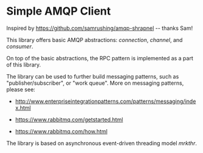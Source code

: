 Simple AMQP Client
==================

Inspired by https://github.com/samrushing/amqp-shrapnel -- thanks Sam!

This library offers basic AMQP abstractions:  _connection_, _channel_, and
_consumer_.

On top of the basic abstractions, the RPC pattern is implemented as a part
of this library.

The library can be used to further build messaging patterns, such
as "publisher/subscriber", or "work queue".  More on messaging patterns,
please see:

- http://www.enterpriseintegrationpatterns.com/patterns/messaging/index.html

- https://www.rabbitmq.com/getstarted.html

- https://www.rabbitmq.com/how.html

The library is based on asynchronous event-driven threading model
_mrkthr_.


